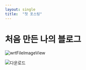 ```yaml
---
layout: single 
title:  "첫 포스팅"
---
```


# 처음 만든 나의 블로그

![wrtFileImageView](C:\projects\GilJinsung-github-blog\GilJinsung.github.io\images\2024-07-05-blog\wrtFileImageView.jpg)


![다운로드](C:\projects\GilJinsung-github-blog\GilJinsung.github.io\images\2024-07-05-blog\다운로드.jpg)
